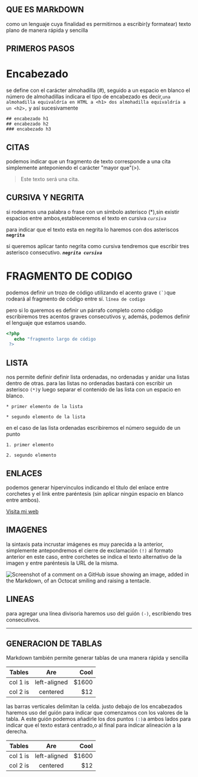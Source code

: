 
## QUE ES MARkDOWN
como un lenguaje cuya finalidad es permitirnos a escribir(y formatear) texto plano de manera rápida y sencilla
## PRIMEROS PASOS 
# Encabezado 
 se define con el carácter almohadilla (#), seguido a un espacio en blanco el número de almohadillas indicara el tipo de encabezado es decir,```una almohadilla equivaldría en HTML a <h1> dos almohadilla equivaldría a un <h2>,``` y así sucesivamente

```
## encabezado h1
## encabezado h2 
### encabezado h3
```
## CITAS 
podemos indicar que un fragmento de texto corresponde a una cita simplemente anteponiendo el carácter "mayor que"(>).
> Este texto será una cita.
> 
## CURSIVA Y NEGRITA 
si rodeamos una palabra o frase con un símbolo asterisco (*),sin existir espacios entre ambos,estableceremos el texto en cursiva 
 *`cursiva`*
 
para indicar que el texto esta en negrita lo haremos con dos asteriscos 
 **`negrita`** 
 
si queremos aplicar tanto negrita como cursiva tendremos que escribir tres asterisco consecutivo.
***`negrita cursiva`***

# FRAGMENTO DE CODIGO 
podemos definir un trozo de código utilizando el acento grave ``(`)``que rodeará al fragmento de código entre sí.
`línea de codigo`

pero si lo queremos es definir un párrafo completo como código escribiremos tres acentos graves consecutivos y, además, podemos definir el lenguaje que estamos usando.

```php
<?php
   echo "fragmento largo de código
 ?>
```
## LISTA
nos permite definir definir lista ordenadas, no ordenadas y anidar una listas dentro de otras. para las listas no ordenadas bastará con escribir un asterisco `(*)`y luego separar el contenido de las lista con un espacio en blanco.

``* primer elemento de la lista``

``* segundo elemento de la lista``

en el caso de las lista ordenadas escribiremos el número seguido de un punto 

``1. primer elemento``

``2. segundo elemento ``
## ENLACES
podemos generar hipervinculos indicando el titulo del enlace entre corchetes y el link entre paréntesis (sin aplicar ningún espacio en blanco entre ambos).

[Visita mi web](https://github.com)

## IMAGENES 
la sintaxis pata incrustar imágenes es muy parecida a la anterior, simplemente antepondremos el cierre de exclamación `(!)` al formato anterior 
en este caso, entre corchetes se indica el texto alternativo de la imagen y entre paréntesis la URL de la misma.

![Screenshot of a comment on a GitHub issue showing an image, added in the Markdown, of an Octocat smiling and raising a tentacle.](https://myoctocat.com/assets/images/base-octocat.svg)

## LINEAS
para agregar una línea divisoria haremos uso del guión `(-)`, escribiendo tres consecutivos.

---

## GENERACION DE TABLAS 
Markdown también permite generar tablas de una manera rápida y sencilla 

| Tables   |      Are      |  Cool |
|----------|:-------------:|------:|
| col 1 is |  left-aligned | $1600 |
| col 2 is |    centered   |   $12 |


las barras verticales delimitan la celda. justo debajo de los encabezados haremos uso del guión para indicar que comenzamos con los valores de la tabla. A este guión podemos añadirle los dos puntos `(:)`a ambos lados para indicar que el texto estará centrado,o al final para indicar alineación a la derecha.

|Tables|Are|Cool|
|-|:-:|-:|
|col 1 is|left-aligned|$1600|
|col 2 is|centered|$12|








